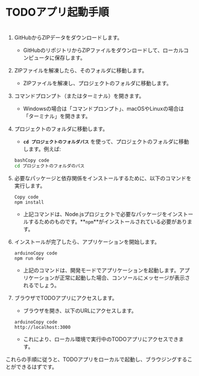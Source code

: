 # TODOアプリ起動手順
# 

1. GitHubからZIPデータをダウンロードします。
    - GitHubのリポジトリからZIPファイルをダウンロードして、ローカルコンピュータに保存します。
2. ZIPファイルを解凍したら、そのフォルダに移動します。
    - ZIPファイルを解凍し、プロジェクトのフォルダに移動します。
3. コマンドプロンプト（またはターミナル）を開きます。
    - Windowsの場合は「コマンドプロンプト」、macOSやLinuxの場合は「ターミナル」を開きます。
4. プロジェクトのフォルダに移動します。
    - **`cd プロジェクトのフォルダパス`** を使って、プロジェクトのフォルダに移動します。例えば:
    
    ```bash
    bashCopy code
    cd プロジェクトのフォルダのパス
    
    ```
    
5. 必要なパッケージと依存関係をインストールするために、以下のコマンドを実行します。
    
    ```
    Copy code
    npm install
    
    ```
    
    - 上記コマンドは、Node.jsプロジェクトで必要なパッケージをインストールするためのものです。**`npm`**がインストールされている必要があります。
6. インストールが完了したら、アプリケーションを開始します。
    
    ```arduino
    arduinoCopy code
    npm run dev
    
    ```
    
    - 上記のコマンドは、開発モードでアプリケーションを起動します。アプリケーションが正常に起動した場合、コンソールにメッセージが表示されるでしょう。
7. ブラウザでTODOアプリにアクセスします。
    - ブラウザを開き、以下のURLにアクセスします。
    
    ```arduino
    arduinoCopy code
    http://localhost:3000
    
    ```
    
    - これにより、ローカル環境で実行中のTODOアプリにアクセスできます。

これらの手順に従うと、TODOアプリをローカルで起動し、ブラウジングすることができるはずです。